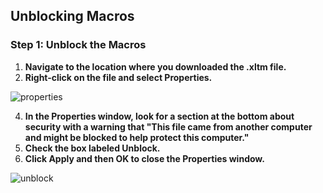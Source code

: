 ## <h2>Unblocking Macros</h2>

### **Step 1: Unblock the Macros**
1. **Navigate to the location where you downloaded the .xltm file.**
2. **Right-click on the file and select Properties.**

<img src="https://github.com/microsoft/DecodingSuperUsage/blob/main/properties.png" alt="properties">

4. **In the Properties window, look for a section at the bottom about security with a warning that "This file came from another computer and might be blocked to help protect this computer."**
5. **Check the box labeled Unblock.**
6. **Click Apply and then OK to close the Properties window.**

<img src="https://github.com/microsoft/DecodingSuperUsage/blob/main/unblock.png" alt="unblock">
